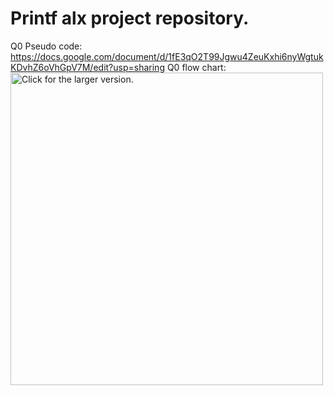 Printf alx project repository.
=============================
Q0 Pseudo code:
https://docs.google.com/document/d/1fE3qO2T99Jgwu4ZeuKxhi6nyWgtukKDvhZ6oVhGpV7M/edit?usp=sharing
Q0 flow chart:
<a href="https://drive.google.com/uc?export=view&id=17uC92rTPmiZd51K0b_xjDxu5nU95S9El"><img src="https://drive.google.com/uc?export=view&id=17uC92rTPmiZd51K0b_xjDxu5nU95S9El" style="width: 500px; max-width: 100%; height: auto" title="Click for the larger version." /></a>

